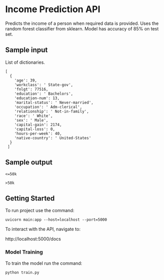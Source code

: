 # Income Prediction API

Predicts the income of a person when required data is provided. Uses the random
forest classifier from sklearn. Model has accuracy of 85% on test set.

## Sample input
List of dictionaries.

```
[
  {
    'age': 39,
    'workclass': ' State-gov',
    'fnlgt': 77516,
    'education': ' Bachelors',
    'education-num': 13,
    'marital-status': ' Never-married',
    'occupation': ' Adm-clerical',
    'relationship': ' Not-in-family',
    'race': ' White',
    'sex': ' Male',
    'capital-gain': 2174,
    'capital-loss': 0,
    'hours-per-week': 40,
    'native-country': ' United-States'
  }
 ]
```

## Sample output
`<=50k`

`>50k`

## Getting Started

To run project use the command:

`uvicorn main:app --host=localhost --port=5000`


To interact with the API, navigate to: 


http://localhost:5000/docs


### Model Training

To train the model run the command:

`python train.py`



